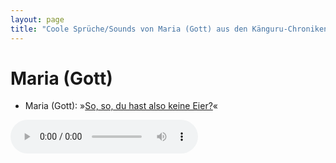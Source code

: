 ```yaml
---
layout: page
title: "Coole Sprüche/Sounds von Maria (Gott) aus den Känguru-Chroniken."
---
```

# Maria (Gott)

- Maria (Gott): »[So, so, du hast also keine Eier?](../files/gott-so_so_du_hast_also_keine_eier.mp3)«

<audio controls><source src='../files/gott-so_so_du_hast_also_keine_eier.mp3' type='audio/mpeg'></audio>

